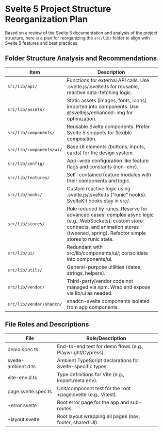 # Svelte 5 Project Structure Reorganization Plan

Based on a review of the Svelte 5 documentation and analysis of the project structure, here is a plan for reorganizing the `src/lib/` folder to align with Svelte 5 features and best practices.

## Folder Structure Analysis and Recommendations

| Item                         | Description |
|-----------------------------|-------------|
| `src/lib/api/`                | Functions for external API calls. Use .svelte.js/.svelte.ts for reusable, reactive data-fetching logic. |
| `src/lib/assets/`             | Static assets (images, fonts, icons) imported into components. Use @sveltejs/enhanced-img for optimization. |
| `src/lib/components/`         | Reusable Svelte components. Prefer Svelte 5 snippets for flexible composition. |
| `src/lib/components/ui/`      | Base UI elements (buttons, inputs, cards) for the design system. |
| `src/lib/config/`             | App-wide configuration like feature flags and constants (non-env). |
| `src/lib/features/`           | Self-contained feature modules with their components and logic. |
| `src/lib/hooks/`              | Custom reactive logic using .svelte.js/.svelte.ts (“runic” hooks). SvelteKit hooks stay in src/. |
| `src/lib/stores/`             | Role reduced by runes. Reserve for advanced cases: complex async logic (e.g., WebSockets), custom store contracts, and animation stores (tweened, spring). Refactor simple stores to runic state. |
| `src/lib/ui/`                 | Redundant with src/lib/components/ui/; consolidate into components/ui. |
| `src/lib/utils/`              | General-purpose utilities (dates, strings, helpers). |
| `src/lib/vendor/`             | Third-party/vendor code not managed via npm. Wrap and expose via lib/ui as needed. |
| `src/lib/vendor/shadcn/`      | shadcn-svelte components isolated from app components. |

## File Roles and Descriptions

| File                 | Role/Description |
|----------------------|------------------|
| demo.spec.ts         | End-to-end test for demo flows (e.g., Playwright/Cypress). |
| svelte-ambient.d.ts  | Ambient TypeScript declarations for Svelte-specific types. |
| vite-env.d.ts        | Type definitions for Vite (e.g., import.meta.env). |
| page.svelte.spec.ts  | Unit/component test for the root +page.svelte (e.g., Vitest). |
| +error.svelte        | Root error page for the app and sub-routes. |
| +layout.svelte       | Root layout wrapping all pages (nav, footer, shared UI). |
